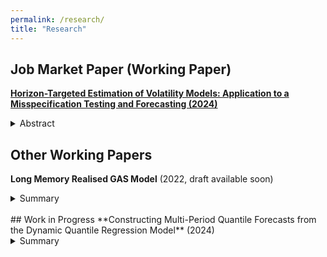 ```yaml
---
permalink: /research/
title: "Research"
---
```


## Job Market Paper (Working Paper)
[**Horizon-Targeted Estimation of Volatility Models: Application to a Misspecification Testing and Forecasting (2024)**](../files/Ekaterina_Ugulava_JMP.pdf)

<details>
<summary>Abstract</summary>

Multi-period volatility forecasting is crucial for financial decision-making. We consider a scenario where the decision-maker specifies an ex-ante loss function, such as the QLIKE, to assess the accuracy of multi-period volatility forecasts from a candidate volatility model. To reduce the impact of model misspecification on forecast accuracy, we introduce an estimator that is `matched' to the specification of the forecast evaluation loss function. We examine the estimator's performance under a bias-variance trade-off, highlighting conditions where it is likely to offer improvements over standard estimation methods. We also propose a model misspecification test based on the Hausman principle, which exploits the fact that our estimator and the standard estimator are consistent for the true parameter under the null of correct specification but converge to different pseudo-true values under the alternative. In a Monte Carlo study, we examine the misspecification with respect to long-memory dynamics. Our results show that the misspecification test is reasonably sized and has power that increases with the degree of long-memory misspecification. Additionally, we recover multi-period volatility forecasts and find that under correct specification, both estimators perform equivalently; however, under misspecification, our estimator provides superior forecast accuracy. Finally, an out-of-sample analysis across ten return and realised measure series from 2001 to 2010 suggests three key findings: first, it is optimal for our estimator to match the estimation loss function to a shorter horizon than the forecasting horizon; second, our estimator provides greater accuracy gains for GARCH-type volatility models applied to realised measures of volatility compared to those applied to returns; and third, our estimator leads to greater accuracy gains for underparameterised models (which are more likely to be misspecified), highlighting the bias-variance trade-off.

</details>

## Other Working Papers
**Long Memory Realised GAS Model** (2022, draft available soon)

<details>
<summary>Summary</summary>
We introduce a univariate score-driven model that explicitly incorporates long-memory dynamics in the conditional variance of daily returns. We model the conditional variance both as a fractionally integrated process and as a heterogeneous autoregressive model. The new model accommodates heavy-tailed densities for both daily returns and realized measures. This choice of observational densities ensures automatic correction for influential observations through the score function. Our out-of-sample analysis identifies that accounting for long memory is particularly useful for volatility level evaluation and return risk assessment during non-crisis periods.
</details>

<br>
## Work in Progress
**Constructing Multi-Period Quantile Forecasts from the Dynamic Quantile Regression Model** (2024) 

<details>
<summary>Summary</summary>
We propose a method for constructing multi-period quantile forecasts for variables of interest (e.g., GDP
growth over a yearly horizon) based on a finite set of one-step-ahead conditional quantiles estimated from the
dynamic multiple quantile model of Catania and Luati (2023). We show that the resulting multi-period
quantile forecast is optimal in the sense that it minimises the expected quantile tick-loss function. This
property is confirmed through simulations. We apply our methodology to forecast GDP growth over a yearly
horizon, as motivated by Adrian et al. (2019). Our approach directly produces quantiles at any desired level
(e.g., 1%, 5%), and also provides the predictive density of GDP growth and the macroeconomic Expected
Shortfall, which is the expected GDP growth conditional on falling below a given quantile.
</details>
